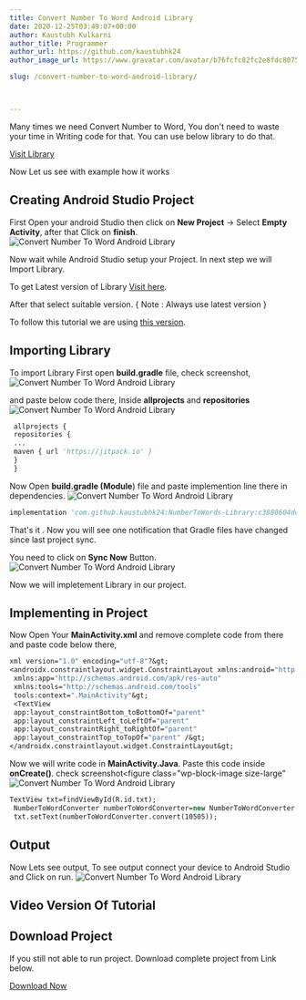 ```yaml
---
title: Convert Number To Word Android Library
date: 2020-12-25T03:49:07+00:00
author: Kaustubh Kulkarni
author_title: Programmer
author_url: https://github.com/kaustubhk24
author_image_url: https://www.gravatar.com/avatar/b76fcfc82fc2e8fdc8075636f1735f61?s=200

slug: /convert-number-to-word-android-library/



---
```

 

Many times we need Convert Number to Word, You don't need to waste your time in Writing code for that. You can use below library to do that.



[Visit Library](https://github.com/kaustubhk24/NumberToWords-Library)



Now Let us see with example how it works

## Creating Android Studio Project

First Open your android Studio then click on **New Project** -> Select **Empty Activity**, after that Click on **finish**.
![Convert Number To Word Android Library](http://blog.kaustubh.codes/imgs/wp-content/uploads/2020/12/image-5.png) 

Now wait while Android Studio setup your Project. In next step we will Import Library.

To get Latest version of Library [Visit here](https://jitpack.io/#kaustubhk24/NumberToWords-Library).

After that select suitable version. { Note : Always use latest version }

To follow this tutorial we are using [this version](https://jitpack.io/#kaustubhk24/NumberToWords-Library/c3880604dc).

## Importing Library

To import Library First open **build.gradle** file, check screenshot,
![Convert Number To Word Android Library](http://blog.kaustubh.codes/imgs/wp-content/uploads/2020/12/image-6.png) 

and paste below code there, Inside **allprojects** and **repositories**
![Convert Number To Word Android Library](http://blog.kaustubh.codes/imgs/wp-content/uploads/2020/12/image-8.png) 

```vb title="file.vb"
 allprojects {
 repositories {
 ...
 maven { url 'https://jitpack.io' }
 }
 }
```



Now Open **build.gradle (Module**) file and paste implemention line there in dependencies.
![Convert Number To Word Android Library](http://blog.kaustubh.codes/imgs/wp-content/uploads/2020/12/image-7.png) 

```vb title="file.vb"
implementation 'com.github.kaustubhk24:NumberToWords-Library:c3880604dc'

```

That's it . Now you will see one notification that Gradle files have changed since last project sync. 

You need to click on **Sync Now** Button.
![Convert Number To Word Android Library](http://blog.kaustubh.codes/imgs/wp-content/uploads/2020/12/image-9.png) 

Now we will impletement Library in our project.

## Implementing in Project

Now Open Your **MainActivity.xml** and remove complete code from there and paste code below there,

```vb title="file.vb"
xml version="1.0" encoding="utf-8"?&gt;
<androidx.constraintlayout.widget.ConstraintLayout xmlns:android="http://schemas.android.com/apk/res/android"
 xmlns:app="http://schemas.android.com/apk/res-auto"
 xmlns:tools="http://schemas.android.com/tools"
 tools:context=".MainActivity"&gt;
 <TextView
 app:layout_constraintBottom_toBottomOf="parent"
 app:layout_constraintLeft_toLeftOf="parent"
 app:layout_constraintRight_toRightOf="parent"
 app:layout_constraintTop_toTopOf="parent" /&gt;
</androidx.constraintlayout.widget.ConstraintLayout&gt;
```

Now we will write code in **MainActivity.Java**. Paste this code inside **onCreate()**. check screenshot<figure class="wp-block-image size-large"
![Convert Number To Word Android Library](http://blog.kaustubh.codes/imgs/wp-content/uploads/2020/12/image-10.png) 

```vb title="file.vb"
TextView txt=findViewById(R.id.txt);
 NumberToWordConverter numberToWordConverter=new NumberToWordConverter();
 txt.setText(numberToWordConverter.convert(10505));

```

## Output

Now Lets see output, To see output connect your device to Android Studio and Click on run.
![Convert Number To Word Android Library](http://blog.kaustubh.codes/imgs/wp-content/uploads/2020/12/image-11.png) 

## Video Version Of Tutorial

## Download Project

If you still not able to run project. Download complete project from Link below.



[Download Now](https://github.com/JustInClicks-com/static-cdn/raw/main/Downloads/android/NumberToWordsExample2.zip)

